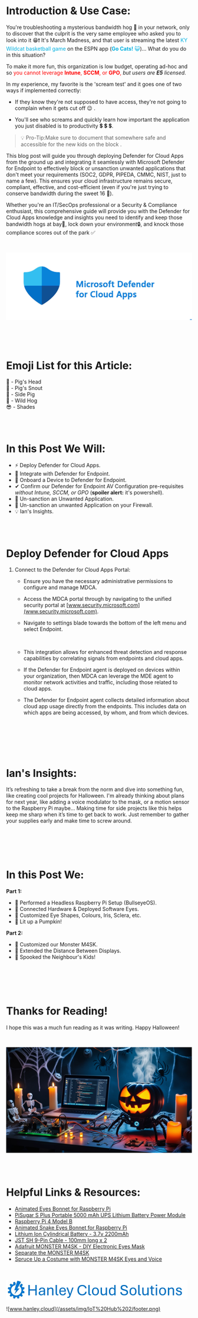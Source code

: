 # Introduction & Use Case:
You're troubleshooting a mysterious bandwidth hog &#x1F416; in your network, only to discover that the culprit is the very same employee who asked you to look into it &#x1F601;&#x2757; It's March Madness, and that user is streaming the latest <font color="ligblue">KY Wildcat basketball game </font> on the ESPN app (<font color="ligblue">**Go Cats!** &#x1F63A;</font>)... What do you do in this situation?

To make it more fun, this organization is low budget, operating ad-hoc and so <font color="red">you cannot leverage **Intune**, **SCCM**, or **GPO**,</font> _but users are **E5** licensed._ 

In my experience, my favorite is the 'scream test' and it goes one of two ways if implemented correctly:<br/>

-    If they know they're not supposed to have access, they're not going to complain when it gets cut off &#x1F609;	. <br/>

-    You'll see who screams and quickly learn how important the application you just disabled is to productivity &#x1F4B2; &#x1F4B2; &#x1F4B2;.
>&#128161; Pro-Tip:Make sure to document that somewhere safe and accessible for the new kids on the block . <br/>

This blog post will guide you through deploying Defender for Cloud Apps from the ground up and integrating it seamlessly with Microsoft Defender for Endpoint to effectively block or unsanction unwanted applications that don't meet your requirements (SOC2, GDPR, PIPEDA, CMMC, NIST, just to name a few). This ensures your cloud infrastructure remains secure, compliant, effective, and cost-efficient (even if you're just trying to conserve bandwidth during the sweet 16 &#x1F3C0;).

Whether you're an IT/SecOps professional or a Security & Compliance enthusiast, this comprehensive guide will provide you with the Defender for Cloud Apps knowledge and insights you need to identify and keep those bandwidth hogs at bay&#x1F43D;, lock down your environment&#x1F512;, and knock those compliance scores out of the park &#x2705;

<br/>

![](/assets/img/Defender%20for%20Cloud%20Apps/Microsoft-Defender-for-Cloud-Apps.jpg)

<br/>
<br/>


<br/>

# Emoji List for this Article: 

&#x1F437; - Pig's Head <Br/>
&#x1F43D; - Pig's Snout <br/>
&#x1F416; - Side Pig <br/>
&#x1F417; - Wild Hog <br/>
&#x1F60E; - Shades <br/>
 
<br/>
<br/>


# In this Post We Will:
- &#x26A1; Deploy Defender for Cloud Apps.
- &#128295; Integrate with Defender for Endpoint.
- &#128268; Onboard a Device to Defender for Endpoint. 
- &#x2714; Confirm our Defender for Endpoint AV Configuration pre-requisites _without Intune, SCCM, or GPO_ (**spoiler alert:** it's powershell). 
- &#x1F6AB;	 Un-sanction an Unwanted Application.
- &#x1F6A7;	 Un-sanction an unwanted Application on your Firewall.
- &#128161; Ian's Insights.

<br/>
<br/>

# Deploy Defender for Cloud Apps

1.	Connect to the Defender for Cloud Apps Portal:

    - Ensure you have the necessary administrative permissions to configure and manage MDCA.

    - Access the MDCA portal through by navigating to the unified security portal at [www.security.microsoft.com](www.security.microsoft.com).

    - Navigate to settings blade towards the bottom of the left menu  and select Endpoint.

    ![]()

    - This integration allows for enhanced threat detection and response capabilities by correlating signals from endpoints and cloud apps.

    - If the Defender for Endpoint agent is deployed on devices within your organization, then MDCA can leverage the MDE agent to monitor network activities and traffic, including those related to cloud apps.

    - The Defender for Endpoint agent collects detailed information about cloud app usage directly from the endpoints. This includes data on which apps are being accessed, by whom, and from which devices.


<br/>
<br/>
<br/>
<br/>
<br/>

# Ian's Insights:

It’s refreshing to take a break from the norm and dive into something fun, like creating cool projects for Halloween. I'm already thinking about plans for next year, like adding a voice modulator to the mask, or a motion sensor to the Raspberry Pi maybe... Making time for side projects like this helps keep me sharp when it’s time to get back to work. Just remember to gather your supplies early and make time to screw around.

<br/>
<br/>
<br/>
<br/>

# In this Post We:

**Part 1:**
- &#128190; Performed a Headless Raspberry Pi Setup (BullseyeOS).
- &#128268; Connected Hardware & Deployed Software Eyes.
- &#128064; Customized Eye Shapes, Colours, Iris, Sclera, etc. 
- &#127875; Lit up a Pumpkin! 

**Part 2:**
- &#128297; Customized our Monster M4SK.  
- &#128295; Extended the Distance Between Displays.
- &#128123; Spooked the Neighbour's Kids! 

<br/>
<br/>
<br/>
<br/>

# Thanks for Reading!
 I hope this was a much fun reading as it was writing. Happy Halloween!  

<br/>

![](/assets/img/Halloween24/Banner2.jpg)

<br/>
<br/>

# Helpful Links & Resources: 

- [Animated Eyes Bonnet for Raspberry Pi](https://www.adafruit.com/product/3356)
- [PiSugar S Plus Portable 5000 mAh UPS Lithium Battery Power Module](https://a.co/d/72oBlGg)
- [Raspberry Pi 4 Model B ](https://www.adafruit.com/product/4292)
- [Animated Snake Eyes Bonnet for Raspberry Pi](https://learn.adafruit.com/animated-snake-eyes-bonnet-for-raspberry-pi/software-installation)
- [Lithium Ion Cylindrical Battery - 3.7v 2200mAh](https://www.adafruit.com/product/1781)
- [JST SH 9-Pin Cable - 100mm long x 2](https://www.adafruit.com/product/4350)
- [Adafruit MONSTER M4SK - DIY Electronic Eyes Mask](https://www.adafruit.com/product/4343)
- [Separate the MONSTER M4SK](https://learn.adafruit.com/wide-set-monster-m4sk-creature-eyes/separate-the-monster-m4sk)
- [Spruce Up a Costume with MONSTER M4SK Eyes and Voice](https://learn.adafruit.com/spruce-up-a-costume-with-monster-m4sk-eyes-and-voice)


<br/>
<br/>

<a href="https://hanleycloudsolutions.com">
    <img src="/assets/img/footer.png">
</a>

![www.hanley.cloud](/assets/img/IoT%20Hub%202/footer.png)
